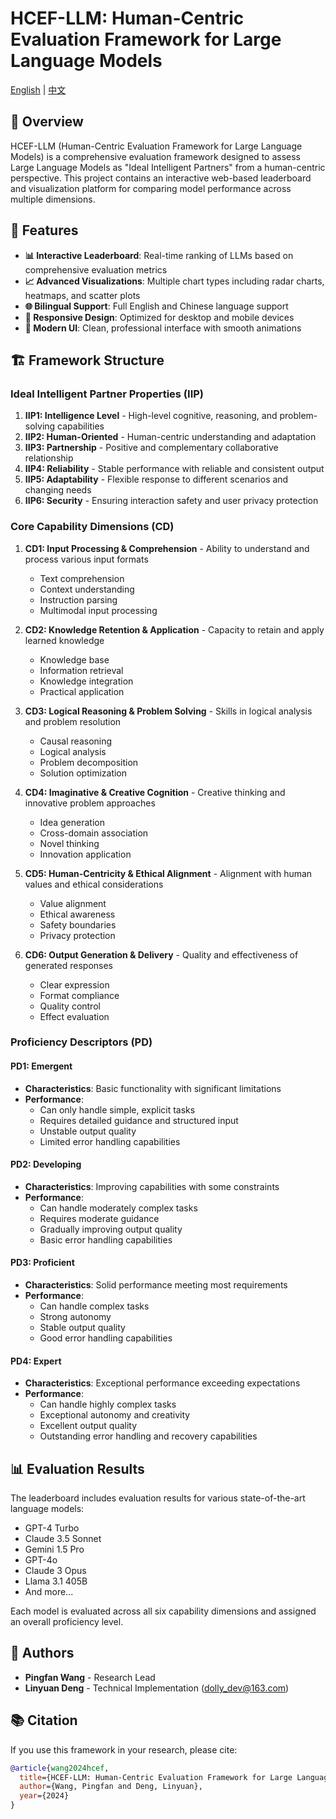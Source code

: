 # HCEF-LLM: Human-Centric Evaluation Framework for Large Language Models

[English](README.md) | [中文](README.zh.md)

## 🎯 Overview

HCEF-LLM (Human-Centric Evaluation Framework for Large Language Models) is a comprehensive evaluation framework designed to assess Large Language Models as "Ideal Intelligent Partners" from a human-centric perspective. This project contains an interactive web-based leaderboard and visualization platform for comparing model performance across multiple dimensions.

## 🌟 Features

- **📊 Interactive Leaderboard**: Real-time ranking of LLMs based on comprehensive evaluation metrics
- **📈 Advanced Visualizations**: Multiple chart types including radar charts, heatmaps, and scatter plots
- **🌐 Bilingual Support**: Full English and Chinese language support
- **📱 Responsive Design**: Optimized for desktop and mobile devices
- **🎨 Modern UI**: Clean, professional interface with smooth animations

## 🏗️ Framework Structure

### Ideal Intelligent Partner Properties (IIP)

1. **IIP1: Intelligence Level** - High-level cognitive, reasoning, and problem-solving capabilities
2. **IIP2: Human-Oriented** - Human-centric understanding and adaptation
3. **IIP3: Partnership** - Positive and complementary collaborative relationship
4. **IIP4: Reliability** - Stable performance with reliable and consistent output
5. **IIP5: Adaptability** - Flexible response to different scenarios and changing needs
6. **IIP6: Security** - Ensuring interaction safety and user privacy protection

### Core Capability Dimensions (CD)

1. **CD1: Input Processing & Comprehension** - Ability to understand and process various input formats
   - Text comprehension
   - Context understanding
   - Instruction parsing
   - Multimodal input processing

2. **CD2: Knowledge Retention & Application** - Capacity to retain and apply learned knowledge
   - Knowledge base
   - Information retrieval
   - Knowledge integration
   - Practical application

3. **CD3: Logical Reasoning & Problem Solving** - Skills in logical analysis and problem resolution
   - Causal reasoning
   - Logical analysis
   - Problem decomposition
   - Solution optimization

4. **CD4: Imaginative & Creative Cognition** - Creative thinking and innovative problem approaches
   - Idea generation
   - Cross-domain association
   - Novel thinking
   - Innovation application

5. **CD5: Human-Centricity & Ethical Alignment** - Alignment with human values and ethical considerations
   - Value alignment
   - Ethical awareness
   - Safety boundaries
   - Privacy protection

6. **CD6: Output Generation & Delivery** - Quality and effectiveness of generated responses
   - Clear expression
   - Format compliance
   - Quality control
   - Effect evaluation

### Proficiency Descriptors (PD)

#### PD1: Emergent
- **Characteristics**: Basic functionality with significant limitations
- **Performance**:
  - Can only handle simple, explicit tasks
  - Requires detailed guidance and structured input
  - Unstable output quality
  - Limited error handling capabilities

#### PD2: Developing
- **Characteristics**: Improving capabilities with some constraints
- **Performance**:
  - Can handle moderately complex tasks
  - Requires moderate guidance
  - Gradually improving output quality
  - Basic error handling capabilities

#### PD3: Proficient
- **Characteristics**: Solid performance meeting most requirements
- **Performance**:
  - Can handle complex tasks
  - Strong autonomy
  - Stable output quality
  - Good error handling capabilities

#### PD4: Expert
- **Characteristics**: Exceptional performance exceeding expectations
- **Performance**:
  - Can handle highly complex tasks
  - Exceptional autonomy and creativity
  - Excellent output quality
  - Outstanding error handling and recovery capabilities

## 📊 Evaluation Results

The leaderboard includes evaluation results for various state-of-the-art language models:

- GPT-4 Turbo
- Claude 3.5 Sonnet
- Gemini 1.5 Pro
- GPT-4o
- Claude 3 Opus
- Llama 3.1 405B
- And more...

Each model is evaluated across all six capability dimensions and assigned an overall proficiency level.

## 👥 Authors

- **Pingfan Wang** - Research Lead
- **Linyuan Deng** - Technical Implementation (dolly_dev@163.com)

## 📚 Citation

If you use this framework in your research, please cite:

```bibtex
@article{wang2024hcef,
  title={HCEF-LLM: Human-Centric Evaluation Framework for Large Language Models as Ideal Intelligent Partners},
  author={Wang, Pingfan and Deng, Linyuan},
  year={2024}
}
```